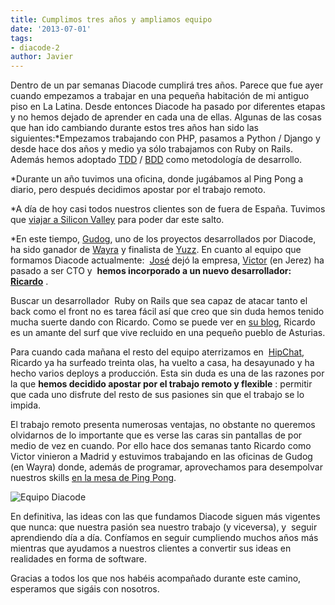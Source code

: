 ```yaml
---
title: Cumplimos tres años y ampliamos equipo
date: '2013-07-01'
tags:
- diacode-2
author: Javier
---
```


Dentro de un par semanas Diacode cumplirá tres años. Parece que fue ayer cuando empezamos a trabajar en una pequeña habitación de mi antiguo piso en La Latina. Desde entonces Diacode ha pasado por diferentes etapas y no hemos dejado de aprender en cada una de ellas. Algunas de las cosas que han ido cambiando durante estos tres años han sido las siguientes:*Empezamos trabajando con PHP, pasamos a Python / Django y desde hace dos años y medio ya sólo trabajamos con Ruby on Rails. Además hemos adoptado 
[TDD](http://en.wikipedia.org/wiki/Test-driven_development) / 
[BDD](http://en.wikipedia.org/wiki/Behavior-driven_development) como metodología de desarrollo.

	
*Durante un año tuvimos una oficina, donde jugábamos al Ping Pong a diario, pero después decidimos apostar por el trabajo remoto.

	
*A día de hoy casi todos nuestros clientes son de fuera de España. Tuvimos que 
[viajar a Silicon Valley](http://blog.diacode.com/diacode-en-silicon-valley-parte-1) para poder dar este salto.

	
*En este tiempo, 
[Gudog](http://gudog.com), uno de los proyectos desarrollados por Diacode, ha sido ganador de 
[Wayra](http://wayra.org) y finalista de 
[Yuzz](http://www.yuzz.org/).
En cuanto al equipo que formamos Diacode actualmente: 
[José](https://twitter.com/josemdev) dejó la empresa, 
[Victor](https://twitter.com/hopsor) (en Jerez) ha pasado a ser CTO y 
**hemos incorporado a un nuevo desarrollador: 
[Ricardo](https://twitter.com/bigardone)**
.


Buscar un desarrollador  Ruby on Rails que sea capaz de atacar tanto el 
back como el 
front no es tarea fácil así que creo que sin duda hemos tenido mucha suerte dando con Ricardo. Como se puede ver en 
[su blog](http://codeloveandboards.com/), Ricardo es un amante del surf que vive recluido en una pequeño pueblo de Asturias.

Para cuando cada mañana el resto del equipo aterrizamos en 
[HipChat](http://hipchat.com/), Ricardo ya ha surfeado treinta olas, ha vuelto a casa, ha desayunado y ha hecho varios deploys a producción. Esta sin duda es una de las razones por la que 
**hemos decidido apostar por el trabajo remoto y flexible**
: permitir que cada uno disfrute del resto de sus pasiones sin que 
el trabajo se lo impida.

El trabajo remoto presenta numerosas ventajas, no obstante no queremos olvidarnos de lo importante que es verse las caras sin pantallas de por medio de vez en cuando. Por ello hace dos semanas tanto Ricardo como Victor vinieron a Madrid y estuvimos trabajando en las oficinas de Gudog (en Wayra) donde, además de programar, aprovechamos para desempolvar nuestros 
skills 
[en la mesa de Ping Pong](https://www.facebook.com/photo.php?fbid=663607163656508&set=a.151983081485588.31382.151979641485932&type=1&relevant_count=1).


![Equipo Diacode](http://blog.diacode.com/wp-content/uploads/2013/07/diacode2013_thumb.jpg)

En definitiva, las ideas con las que fundamos Diacode siguen más vigentes que nunca: que nuestra pasión sea nuestro trabajo (y viceversa), y  seguir aprendiendo día a día. Confíamos en seguir cumpliendo muchos años más mientras que ayudamos a nuestros clientes a convertir sus ideas en realidades en forma de software.

Gracias a todos los que nos habéis acompañado durante este camino, esperamos que sigáis con nosotros.
